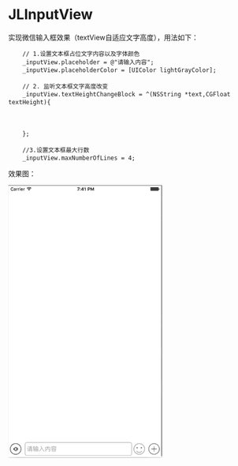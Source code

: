 # JLInputView
实现微信输入框效果（textView自适应文字高度），用法如下：
```objc
    // 1.设置文本框占位文字内容以及字体颜色
    _inputView.placeholder = @"请输入内容";
    _inputView.placeholderColor = [UIColor lightGrayColor];
    
    // 2. 监听文本框文字高度改变
    _inputView.textHeightChangeBlock = ^(NSString *text,CGFloat textHeight){
    
          
   
    };
    
    //3.设置文本框最大行数
    _inputView.maxNumberOfLines = 4;
```
效果图：

![效果图](https://github.com/JlongTian/JLInputView/blob/master/image/show.gif)
